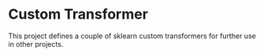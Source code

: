 # Custom Transformer

This project defines a couple of sklearn custom transformers for further use in other projects.

